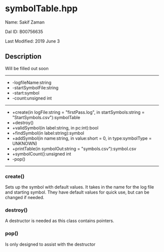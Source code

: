 # symbolTable.hpp

Name: Sakif Zaman

Dal ID: B00756635

Last Modified: 2019 June 3

## Description

Will be filled out soon

---
* -logfileName:string
* -startSymbolFile:string
* -start:symbol
* -count:unsigned int
---
* +create(in logFile:string = "firstPass.log", in startSymbols:string = "StartSymbols.csv"):symbolTable
* +destroy()
* +validSymbol(in label:string, in pc:int):bool
* +findSymbol(in label:string):symbol
* +addSymbol(in name:string, in value:short = 0, in type:symbolType = UNKNOWN)
* +printTable(in symbolOut:string = "symbols.csv"):symbol.csv
* +symbolCount():unsigned int
* -pop()
---
### create()

Sets up the symbol with default values. It takes in the name for the log file and starting symbol. They have default values for quick use, but can be changed if needed.

### destroy()

A destructor is needed as this class contains pointers.

### pop()

Is only designed to assist with the destructor
